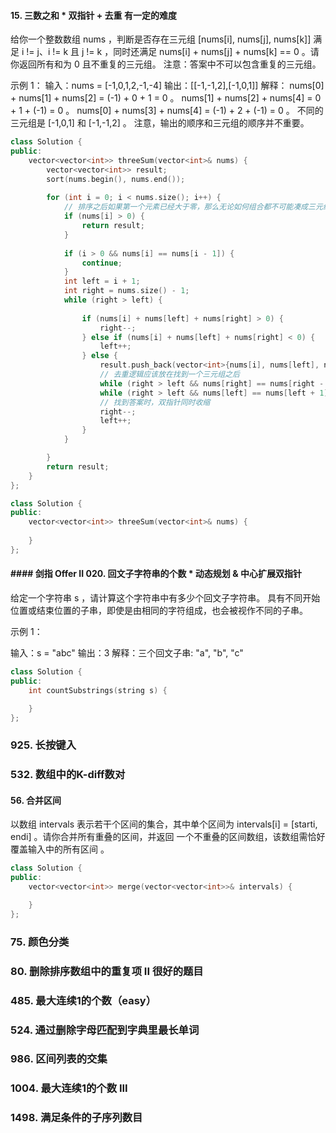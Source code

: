 #### 15. 三数之和 * 双指针 + 去重 有一定的难度
给你一个整数数组 nums ，判断是否存在三元组 [nums[i], nums[j], nums[k]] 满足 i != j、i != k 且 j != k ，同时还满足 nums[i] + nums[j] + nums[k] == 0 。请
你返回所有和为 0 且不重复的三元组。
注意：答案中不可以包含重复的三元组。

示例 1：
输入：nums = [-1,0,1,2,-1,-4]
输出：[[-1,-1,2],[-1,0,1]]
解释：
nums[0] + nums[1] + nums[2] = (-1) + 0 + 1 = 0 。
nums[1] + nums[2] + nums[4] = 0 + 1 + (-1) = 0 。
nums[0] + nums[3] + nums[4] = (-1) + 2 + (-1) = 0 。
不同的三元组是 [-1,0,1] 和 [-1,-1,2] 。
注意，输出的顺序和三元组的顺序并不重要。
```c++
class Solution {
public:
    vector<vector<int>> threeSum(vector<int>& nums) {
        vector<vector<int>> result;
        sort(nums.begin(), nums.end());
        
        for (int i = 0; i < nums.size(); i++) {
            // 排序之后如果第一个元素已经大于零，那么无论如何组合都不可能凑成三元组，直接返回结果就可以了
            if (nums[i] > 0) {
                return result;
            }
           
            if (i > 0 && nums[i] == nums[i - 1]) {
                continue;
            }
            int left = i + 1;
            int right = nums.size() - 1;
            while (right > left) {
               
                if (nums[i] + nums[left] + nums[right] > 0) {
                    right--;
                } else if (nums[i] + nums[left] + nums[right] < 0) {
                    left++;
                } else {
                    result.push_back(vector<int>{nums[i], nums[left], nums[right]});
                    // 去重逻辑应该放在找到一个三元组之后
                    while (right > left && nums[right] == nums[right - 1]) right--;
                    while (right > left && nums[left] == nums[left + 1]) left++;
                    // 找到答案时，双指针同时收缩
                    right--;
                    left++;
                }
            }

        }
        return result;
    }
};
```
```c++
class Solution {
public:
    vector<vector<int>> threeSum(vector<int>& nums) {
        
    }
};
```
#### #### 剑指 Offer II 020. 回文子字符串的个数 * 动态规划 & 中心扩展双指针
给定一个字符串 s ，请计算这个字符串中有多少个回文子字符串。
具有不同开始位置或结束位置的子串，即使是由相同的字符组成，也会被视作不同的子串。

示例 1：

输入：s = "abc"
输出：3
解释：三个回文子串: "a", "b", "c"
```c++
class Solution {
public:
    int countSubstrings(string s) {

    }
};
```


### 925. 长按键入

### 532. 数组中的K-diff数对

#### 56. 合并区间
以数组 intervals 表示若干个区间的集合，其中单个区间为 intervals[i] = [starti, endi] 。请你合并所有重叠的区间，并返回 一个不重叠的区间数组，该数组需恰好覆盖输入中的所有区间 。
```c++
class Solution {
public:
    vector<vector<int>> merge(vector<vector<int>>& intervals) {

    }
};
```
### 75. 颜色分类

### 80. 删除排序数组中的重复项 II 很好的题目

### 485. 最大连续1的个数（easy）

### 524. 通过删除字母匹配到字典里最长单词

### 986. 区间列表的交集

### 1004. 最大连续1的个数 III

### 1498. 满足条件的子序列数目